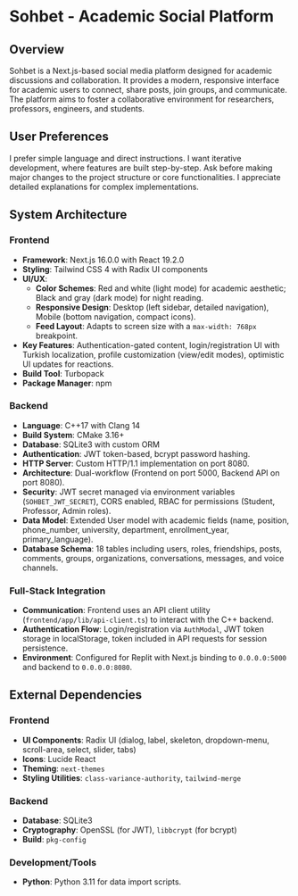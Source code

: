 # Sohbet - Academic Social Platform

## Overview
Sohbet is a Next.js-based social media platform designed for academic discussions and collaboration. It provides a modern, responsive interface for academic users to connect, share posts, join groups, and communicate. The platform aims to foster a collaborative environment for researchers, professors, engineers, and students.

## User Preferences
I prefer simple language and direct instructions. I want iterative development, where features are built step-by-step. Ask before making major changes to the project structure or core functionalities. I appreciate detailed explanations for complex implementations.

## System Architecture

### Frontend
- **Framework**: Next.js 16.0.0 with React 19.2.0
- **Styling**: Tailwind CSS 4 with Radix UI components
- **UI/UX**:
    - **Color Schemes**: Red and white (light mode) for academic aesthetic; Black and gray (dark mode) for night reading.
    - **Responsive Design**: Desktop (left sidebar, detailed navigation), Mobile (bottom navigation, compact icons).
    - **Feed Layout**: Adapts to screen size with a `max-width: 768px` breakpoint.
- **Key Features**: Authentication-gated content, login/registration UI with Turkish localization, profile customization (view/edit modes), optimistic UI updates for reactions.
- **Build Tool**: Turbopack
- **Package Manager**: npm

### Backend
- **Language**: C++17 with Clang 14
- **Build System**: CMake 3.16+
- **Database**: SQLite3 with custom ORM
- **Authentication**: JWT token-based, bcrypt password hashing.
- **HTTP Server**: Custom HTTP/1.1 implementation on port 8080.
- **Architecture**: Dual-workflow (Frontend on port 5000, Backend API on port 8080).
- **Security**: JWT secret managed via environment variables (`SOHBET_JWT_SECRET`), CORS enabled, RBAC for permissions (Student, Professor, Admin roles).
- **Data Model**: Extended User model with academic fields (name, position, phone_number, university, department, enrollment_year, primary_language).
- **Database Schema**: 18 tables including users, roles, friendships, posts, comments, groups, organizations, conversations, messages, and voice channels.

### Full-Stack Integration
- **Communication**: Frontend uses an API client utility (`frontend/app/lib/api-client.ts`) to interact with the C++ backend.
- **Authentication Flow**: Login/registration via `AuthModal`, JWT token storage in localStorage, token included in API requests for session persistence.
- **Environment**: Configured for Replit with Next.js binding to `0.0.0.0:5000` and backend to `0.0.0.0:8080`.

## External Dependencies

### Frontend
- **UI Components**: Radix UI (dialog, label, skeleton, dropdown-menu, scroll-area, select, slider, tabs)
- **Icons**: Lucide React
- **Theming**: `next-themes`
- **Styling Utilities**: `class-variance-authority`, `tailwind-merge`

### Backend
- **Database**: SQLite3
- **Cryptography**: OpenSSL (for JWT), `libbcrypt` (for bcrypt)
- **Build**: `pkg-config`

### Development/Tools
- **Python**: Python 3.11 for data import scripts.